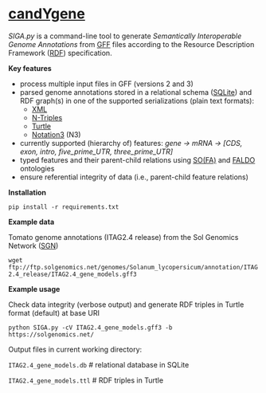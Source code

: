 [candYgene](http://software.esciencecenter.nl/project/candygene/)
=========

*SIGA.py* is a command-line tool to generate *Semantically Interoperable Genome Annotations* from
[GFF](https://github.com/The-Sequence-Ontology/Specifications/blob/master/gff3.md) files according to the Resource Description Framework ([RDF](https://www.w3.org/TR/rdf11-concepts/)) specification.

**Key features**
- process multiple input files in GFF (versions 2 and 3)
- parsed genome annotations stored in a relational schema ([SQLite](https://sqlite.org/)) and RDF graph(s) in one of the supported serializations (plain text formats):
  - [XML](https://www.w3.org/TR/rdf-syntax-grammar/)
  - [N-Triples](https://www.w3.org/TR/n-triples/)
  - [Turtle](https://www.w3.org/TeamSubmission/turtle/)
  - [Notation3](https://www.w3.org/DesignIssues/Notation3.html) (N3)
- currently supported (hierarchy of) features: *gene -> mRNA -> [CDS, exon, intro, five_prime_UTR, three_prime_UTR]*
- typed features and their parent-child relations using [SO(FA)](http://www.sequenceontology.org/) and [FALDO](https://github.com/JervenBolleman/FALDO) ontologies
- ensure referential integrity of data (i.e., parent-child feature relations)

**Installation**

`pip install -r requirements.txt`

**Example data**

Tomato genome annotations (ITAG2.4 release) from the Sol Genomics Network ([SGN](https://solgenomics.net))

`wget ftp://ftp.solgenomics.net/genomes/Solanum_lycopersicum/annotation/ITAG2.4_release/ITAG2.4_gene_models.gff3`

**Example usage**

Check data integrity (verbose output) and generate RDF triples in Turtle format (default) at base URI

`python SIGA.py -cV ITAG2.4_gene_models.gff3 -b https://solgenomics.net/`

Output files in current working directory:

`ITAG2.4_gene_models.db` # relational database in SQLite

`ITAG2.4_gene_models.ttl` # RDF triples in Turtle
